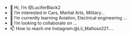- 👋 Hi, I’m @LuciferBlack2
- 👀 I’m interested in Cars, Martial Arts, Military...
- 🌱 I’m currently learning Aviation, Electrical engineering ...
- 💞️ I’m looking to collaborate on ...
- 📫 How to reach me Instagram:@Lil_Mafioso221 ...

<!---
LuciferBlack2/LuciferBlack2 is a ✨ special ✨ repository because its `README.md` (this file) appears on your GitHub profile.
You can click the Preview link to take a look at your changes.
--->

